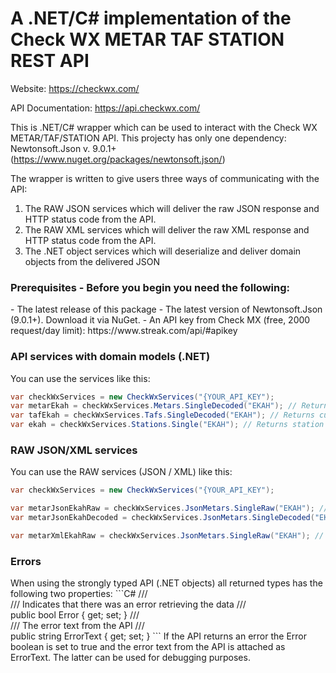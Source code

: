 <h1>A .NET/C# implementation of the Check WX METAR TAF STATION REST API</h1>

Website: https://checkwx.com/

API Documentation: https://api.checkwx.com/

This is .NET/C# wrapper which can be used to interact with the Check WX METAR/TAF/STATION API. This projecty has only one dependency: Newtonsoft.Json v. 9.0.1+ (https://www.nuget.org/packages/newtonsoft.json/) 

The wrapper is written to give users three ways of communicating with the API: 

1. The RAW JSON services which will deliver the raw JSON response and HTTP status code from the API.
2. The RAW XML services which will deliver the raw XML response and HTTP status code from the API.
2. The .NET object services which will deserialize and deliver domain objects from the delivered JSON

<h3>Prerequisites - Before you begin you need the following:</h3>
- The latest release of this package
- The latest version of Newtonsoft.Json (9.0.1+). Download it via NuGet.
- An API key from Check MX (free, 2000 request/day limit): https://www.streak.com/api/#apikey

<h3>API services with domain models (.NET)</h3>
You can use the services like this:

```C#
var checkWxServices = new CheckWxServices("{YOUR_API_KEY");
var metarEkah = checkWxServices.Metars.SingleDecoded("EKAH"); // Returns current METAR for EKAH
var tafEkah = checkWxServices.Tafs.SingleDecoded("EKAH"); // Returns current TAF for EKAH
var ekah = checkWxServices.Stations.Single("EKAH"); // Returns station info about EKAH
```

<h3>RAW JSON/XML services</h3>
You can use the RAW services (JSON / XML) like this:

```C#
var checkWxServices = new CheckWxServices("{YOUR_API_KEY");

var metarJsonEkahRaw = checkWxServices.JsonMetars.SingleRaw("EKAH"); // Returns current METAR for EKAH as a string
var metarJsonEkahDecoded = checkWxServices.JsonMetars.SingleDecoded("EKAH"); // Returns current METAR for EKAH as a JSON object (string)

var metarXmlEkahRaw = checkWxServices.JsonMetars.SingleRaw("EKAH"); // Returns current METAR for EKAH as a string
```

<h3>Errors</h3>
When using the strongly typed API (.NET objects) all returned types has the following two properties:
```C#
/// <summary>
/// Indicates that there was an error retrieving the data
/// </summary>
public bool Error { get; set; }
/// <summary>
/// The error text from the API
/// </summary>
public string ErrorText { get; set; }
```
If the API returns an error the Error boolean is set to true and the error text from the API is attached as ErrorText. The latter can be used for debugging purposes.
